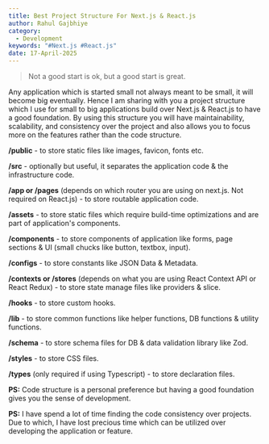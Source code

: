 ```yaml
---
title: Best Project Structure For Next.js & React.js
author: Rahul Gajbhiye
category:
  - Development
keywords: "#Next.js #React.js"
date: 17-April-2025
---
```


> Not a good start is ok, but a good start is great.

Any application which is started small not always meant to be small, it will become big eventually. Hence I am sharing with you a project structure which I use for small to big applications build over Next.js & React.js to have a good foundation. By using this structure you will have maintainability, scalability, and consistency over the project and also allows you to focus more on the features rather than the code structure.

**/public** - to store static files like images, favicon, fonts etc.

**/src** - optionally but useful, it separates the application code & the infrastructure code.

**/app or /pages** (depends on which router you are using on next.js. Not required on React.js) - to store routable application code.

**/assets** - to store static files which require build-time optimizations and are part of application's components.

**/components** - to store components of application like forms, page sections & UI (small chucks like button, textbox, input).

**/configs** - to store constants like JSON Data & Metadata.

**/contexts or /stores** (depends on what you are using React Context API or React Redux) - to store state manage files like providers & slice.

**/hooks** - to store custom hooks.

**/lib** - to store common functions like helper functions, DB functions & utility functions.

**/schema** - to store schema files for DB & data validation library like Zod.

**/styles** - to store CSS files.

**/types** (only required if using Typescript) - to store declaration files.

**PS:** Code structure is a personal preference but having a good foundation gives you the sense of development.

**PS:** I have spend a lot of time finding the code consistency over projects. Due to which, I have lost precious time which can be utilized over developing the application or feature.
